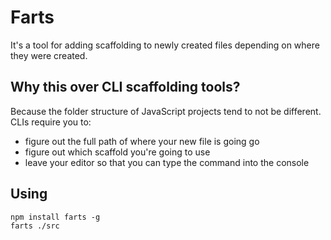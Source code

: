 # Farts

It's a tool for adding scaffolding to newly created files depending on where they were created.

## Why this over CLI scaffolding tools?

Because the folder structure of JavaScript projects tend to not be different. CLIs require
you to:

- figure out the full path of where your new file is going go
- figure out which scaffold you're going to use
- leave your editor so that you can type the command into the console

## Using

```
npm install farts -g
farts ./src
```
